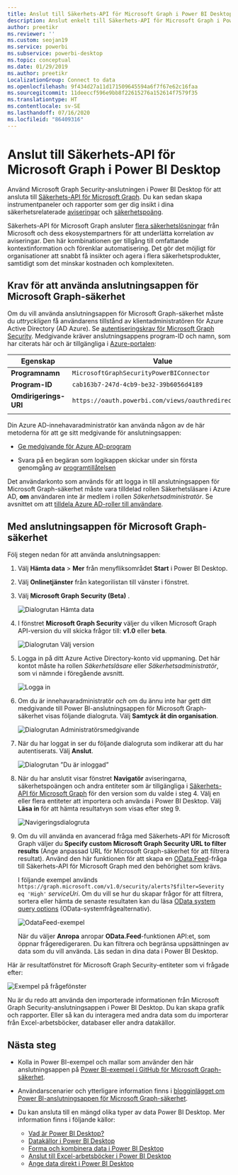 ```yaml
---
title: Anslut till Säkerhets-API för Microsoft Graph i Power BI Desktop
description: Anslut enkelt till Säkerhets-API för Microsoft Graph i Power BI Desktop
author: preetikr
ms.reviewer: ''
ms.custom: seojan19
ms.service: powerbi
ms.subservice: powerbi-desktop
ms.topic: conceptual
ms.date: 01/29/2019
ms.author: preetikr
LocalizationGroup: Connect to data
ms.openlocfilehash: 9f434d27a11d171509645594a6f7f67e62c16faa
ms.sourcegitcommit: 11deeccf596e9bb8f22615276a152614f7579f35
ms.translationtype: HT
ms.contentlocale: sv-SE
ms.lasthandoff: 07/16/2020
ms.locfileid: "86409316"
---
```

# <a name="connect-to-the-microsoft-graph-security-api-in-power-bi-desktop"></a>Anslut till Säkerhets-API för Microsoft Graph i Power BI Desktop

Använd Microsoft Graph Security-anslutningen i Power BI Desktop för att ansluta till [Säkerhets-API för Microsoft Graph](https://aka.ms/graphsecuritydocs). Du kan sedan skapa instrumentpaneler och rapporter som ger dig insikt i dina säkerhetsrelaterade [aviseringar](https://docs.microsoft.com/graph/api/resources/alert?view=graph-rest-1.0) och [säkerhetspoäng](https://docs.microsoft.com/graph/api/resources/securescores?view=graph-rest-beta).

Säkerhets-API för Microsoft Graph ansluter [flera säkerhetslösningar](https://aka.ms/graphsecurityalerts) från Microsoft och dess ekosystempartners för att underlätta korrelation av aviseringar. Den här kombinationen ger tillgång till omfattande kontextinformation och förenklar automatisering. Det gör det möjligt för organisationer att snabbt få insikter och agera i flera säkerhetsprodukter, samtidigt som det minskar kostnaden och komplexiteten.

## <a name="prerequisites-to-use-the-microsoft-graph-security-connector"></a>Krav för att använda anslutningsappen för Microsoft Graph-säkerhet

Om du vill använda anslutningsappen för Microsoft Graph-säkerhet måste du *uttryckligen* få användarens tillstånd av klientadministratören för Azure Active Directory (AD Azure). Se [autentiseringskrav för Microsoft Graph Security](https://aka.ms/graphsecurityauth).
Medgivande kräver anslutningsappens program-ID och namn, som har citerats här och är tillgängliga i [Azure-portalen](https://portal.azure.com):

| Egenskap | Value |
|----------|-------|
| **Programnamn** | `MicrosoftGraphSecurityPowerBIConnector` |
| **Program-ID** | `cab163b7-247d-4cb9-be32-39b6056d4189` |
| **Omdirigerings-URI** | `https://oauth.powerbi.com/views/oauthredirect.html` |
|||

Din Azure AD-innehavaradministratör kan använda någon av de här metoderna för att ge sitt medgivande för anslutningsappen:

* [Ge medgivande för Azure AD-program](https://docs.microsoft.com/azure/active-directory/develop/v2-permissions-and-consent)

* Svara på en begäran som logikappen skickar under sin första genomgång av [programtillåtelsen](https://docs.microsoft.com/azure/active-directory/develop/application-consent-experience)
   
Det användarkonto som används för att logga in till anslutningsappen för Microsoft Graph-säkerhet måste vara tilldelad rollen Säkerhetsläsare i Azure AD, **om** användaren inte är medlem i rollen *Säkerhetsadministratör*. Se avsnittet om att [tilldela Azure AD-roller till användare](https://docs.microsoft.com/graph/security-authorization#assign-azure-ad-roles-to-users).

## <a name="using-the-microsoft-graph-security-connector"></a>Med anslutningsappen för Microsoft Graph-säkerhet

Följ stegen nedan för att använda anslutningsappen:

1. Välj **Hämta data** > **Mer** från menyfliksområdet **Start** i Power BI Desktop.
2. Välj **Onlinetjänster** från kategorilistan till vänster i fönstret.
3. Välj **Microsoft Graph Security (Beta)** .

    ![Dialogrutan Hämta data](media/desktop-connect-graph-security/GetData.PNG)
    
4. I fönstret **Microsoft Graph Security** väljer du vilken Microsoft Graph API-version du vill skicka frågor till: **v1.0** eller **beta**.

    ![Dialogrutan Välj version](media/desktop-connect-graph-security/selectVersion.PNG)
    
5. Logga in på ditt Azure Active Directory-konto vid uppmaning. Det här kontot måste ha rollen *Säkerhetsläsare* eller *Säkerhetsadministratör*, som vi nämnde i föregående avsnitt.

    ![Logga in](media/desktop-connect-graph-security/SignIn.PNG) 
    
6. Om du är innehavaradministratör *och* om du ännu inte har gett ditt medgivande till Power BI-anslutningsappen för Microsoft Graph-säkerhet visas följande dialogruta. Välj **Samtyck åt din organisation**.

    ![Dialogrutan Administratörsmedgivande](media/desktop-connect-graph-security/AdminConsent.PNG)
    
7. När du har loggat in ser du följande dialogruta som indikerar att du har autentiserats. Välj **Anslut**.

    ![Dialogrutan ”Du är inloggad”](media/desktop-connect-graph-security/SignedIn.PNG)
    
8. När du har anslutit visar fönstret **Navigatör** aviseringarna, säkerhetspoängen och andra entiteter som är tillgängliga i [Säkerhets-API för Microsoft Graph](https://aka.ms/graphsecuritydocs) för den version som du valde i steg 4. Välj en eller flera entiteter att importera och använda i Power BI Desktop. Välj **Läsa in** för att hämta resultatvyn som visas efter steg 9.

    ![Navigeringsdialogruta](media/desktop-connect-graph-security/NavTable.PNG)
    
9. Om du vill använda en avancerad fråga med Säkerhets-API för Microsoft Graph väljer du **Specify custom Microsoft Graph Security URL to filter results** (Ange anpassad URL för Microsoft Graph-säkerhet för att filtrera resultat). Använd den här funktionen för att skapa en [OData.Feed](https://docs.microsoft.com/power-bi/desktop-connect-odata)-fråga till Säkerhets-API för Microsoft Graph med den behörighet som krävs.

   I följande exempel används `https://graph.microsoft.com/v1.0/security/alerts?$filter=Severity eq 'High'` *serviceUri*. Om du vill se hur du skapar frågor för att filtrera, sortera eller hämta de senaste resultaten kan du läsa [OData system query options](https://docs.microsoft.com/graph/query-parameters) (OData-systemfrågealternativ).

   ![OdataFeed-exempel](media/desktop-connect-graph-security/ODataFeed.PNG)
    
   När du väljer **Anropa** anropar **OData.Feed**-funktionen API:et, som öppnar frågeredigeraren. Du kan filtrera och begränsa uppsättningen av data som du vill använda. Läs sedan in dina data i Power BI Desktop.

Här är resultatfönstret för Microsoft Graph Security-entiteter som vi frågade efter:

   ![Exempel på frågefönster](media/desktop-connect-graph-security/Result.PNG)
    

Nu är du redo att använda den importerade informationen från Microsoft Graph Security-anslutningsappen i Power BI Desktop. Du kan skapa grafik och rapporter. Eller så kan du interagera med andra data som du importerar från Excel-arbetsböcker, databaser eller andra datakällor.

## <a name="next-steps"></a>Nästa steg
* Kolla in Power BI-exempel och mallar som använder den här anslutningsappen på [Power BI-exempel i GitHub för Microsoft Graph-säkerhet](https://aka.ms/graphsecuritypowerbiconnectorsamples).

* Användarscenarier och ytterligare information finns i [blogginlägget om Power BI-anslutningsappen för Microsoft Graph-säkerhet](https://aka.ms/graphsecuritypowerbiconnectorblogpost).

* Du kan ansluta till en mängd olika typer av data Power BI Desktop. Mer information finns i följande källor:

    * [Vad är Power BI Desktop?](../fundamentals/desktop-what-is-desktop.md)
    * [Datakällor i Power BI Desktop](desktop-data-sources.md)
    * [Forma och kombinera data i Power BI Desktop](desktop-shape-and-combine-data.md)
    * [Anslut till Excel-arbetsböcker i Power BI Desktop](desktop-connect-excel.md)
    * [Ange data direkt i Power BI Desktop](desktop-enter-data-directly-into-desktop.md)
